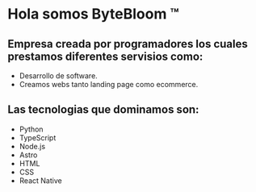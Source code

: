 # Hola somos ByteBloom ™

## Empresa creada por programadores los cuales prestamos diferentes servisios como:
- Desarrollo de software.
- Creamos webs tanto landing page como ecommerce.
## Las tecnologias que dominamos son:
- Python
- TypeScript
- Node.js
- Astro
- HTML
- CSS
- React Native

